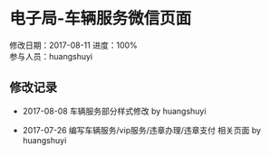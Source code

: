 # 电子局-车辆服务微信页面
修改日期：2017-08-11 
进度：100%  
参与人员：huangshuyi



## 修改记录 
- 2017-08-08
车辆服务部分样式修改 by huangshuyi

- 2017-07-26 
 编写车辆服务/vip服务/违章办理/违章支付 相关页面 by huangshuyi